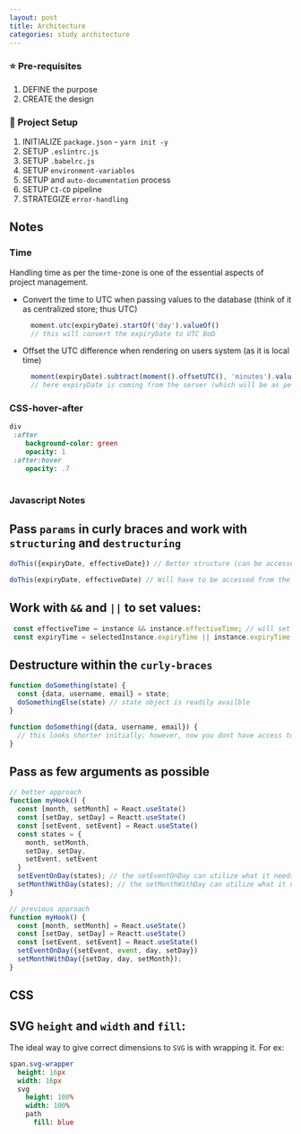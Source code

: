 ```yaml
---
layout: post
title: Architecture
categories: study architecture
---
```


### :star: Pre-requisites
1. DEFINE the purpose
1. CREATE the design

### :whale: Project Setup
1. INITIALIZE `package.json` - `yarn init -y`
1. SETUP `.eslintrc.js`
1. SETUP `.babelrc.js`
1. SETUP `environment-variables`
1. SETUP and `auto-documentation` process
1. SETUP `CI-CD` pipeline
1. STRATEGIZE `error-handling`


## Notes
### Time
Handling time as per the time-zone is one of the essential aspects of project management.
- Convert the time to UTC when passing values to the database (think of it as centralized store; thus UTC)
  ```javascript  
    moment.utc(expiryDate).startOf('day').valueOf()
    // this will convert the expiryDate to UTC BoD
  ```
- Offset the UTC difference when rendering on users system (as it is local time)
  ```javascript
    moment(expiryDate).subtract(moment().offsetUTC(), 'minutes').valueOf()
    // here expiryDate is coming from the server (which will be as per UTC); thus we offset it to get the local time.
  ```
### CSS-hover-after
 ```sass
div
  :after
     background-color: green
     opacity: 1
  :after:hover
     opacity: .7
   
```


### Javascript Notes
## Pass `params` in curly braces and work with `structuring` and `destructuring`

```javascript
doThis({expiryDate, effectiveDate}) // Better structure (can be accessed in any order

doThis(expiryDate, effectiveDate) // Will have to be accessed from the available order
```

## Work with `&&` and `||` to set values:
```javascript
 const effectiveTime = instance && instance.effectiveTime; // will set the last available value if the previous values are available (for ex. will set instance.effectiveTime if instance is available.
 const expiryTime = selectedInstance.expiryTime || instance.expiryTime // will set the first available value.  For ex. will set the selecedInstance.expiryTime if it is available.  ONLY if it is not available it will set the instance.expirtyTime
```

## Destructure within the `curly-braces`
```javascript
function doSomething(state) {
  const {data, username, email} = state;
  doSomethingElse(state) // state object is readily availble
}

function doSomething({data, username, email}) {
  // this looks shorter initially; however, now you dont have access to the component `state` object
}
```

## Pass as few arguments as possible
```javascript
// better approach
function myHook() {
  const [month, setMonth] = React.useState()
  const [setDay, setDay] = Reactt.useState()
  const [setEvent, setEvent] = React.useState()
  const states = {
    month, setMonth,
    setDay, setDay,
    setEvent, setEvent
  }
  setEventOnDay(states); // the setEventOnDay can utilize what it needs
  setMonthWithDay(states); // the setMonthWithDay can utilize what it needs
}

// previous approach
function myHook() {
  const [month, setMonth] = React.useState()
  const [setDay, setDay] = Reactt.useState()
  const [setEvent, setEvent] = React.useState()
  setEventOnDay({setEvent, event, day, setDay})
  setMonthWithDay({setDay, day, setMonth});
}
```



## CSS
## SVG `height` and `width` and `fill`:
The ideal way to give correct dimensions to `SVG` is with wrapping it.  For ex:
```sass
span.svg-wrapper
  height: 16px
  width: 16px
  svg
    height: 100%
    width: 100%
    path
      fill: blue
```
